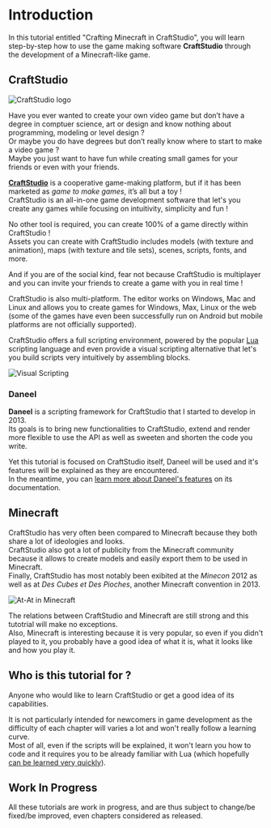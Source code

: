 # Introduction

In this tutorial entitled "Crafting Minecraft in CraftStudio", you will learn step-by-step how to use the game making software **CraftStudio** through the development of a Minecraft-like game.


## CraftStudio

![CraftStudio logo](http://florentpoujol.github.io/CraftStudioMinecraftTutorial/img/tutorial-introduction/craftsudio-logo.png "CrafStudio logo")

Have you ever wanted to create your own video game but don’t have a degree in comptuer science, art or design and know nothing about programming, modeling or level design ?  
Or maybe you do have degrees but don’t really know where to start to make a video game ?  
Maybe you just want to have fun while creating small games for your friends or even with your friends.

**[CraftStudio](http://craftstud.io)** is a cooperative game-making platform, but if it has been marketed as *game to make games*, it’s all but a toy !  
CraftStudio is an all-in-one game development software that let's you create any games while focusing on intuitivity, simplicity and fun !  

No other tool is required, you can create 100% of a game directly within CraftStudio !  
Assets you can create with CraftStudio includes models (with texture and animation), maps (with texture and tile sets), scenes, scripts, fonts, and more.  

And if you are of the social kind, fear not because CraftStudio is multiplayer and you can invite your friends to create a game with you in real time !

CraftStudio is also multi-platform. The editor works on Windows, Mac and Linux and allows you to create games for Windows, Max, Linux or the web (some of the games have even been successfully run on Android but mobile platforms are not officially supported).

CraftStudio offers a full scripting environment, powered by the popular [Lua](http://www.lua.org) scripting language and even provide a visual scripting alternative that let's you build scripts very intuitively by assembling blocks.

![Visual Scripting](http://florentpoujol.github.io/CraftStudioMinecraftTutorial/img/tutorial-introduction/VisualScripting.png "Visual Scripting")


### Daneel

**Daneel** is a scripting framework for CraftStudio that I started to develop in 2013.  
Its goals is to bring new functionalities to CraftStudio, extend and render more flexible to use the API as well as sweeten and shorten the code you write.  

Yet this tutorial is focused on CraftStudio itself, Daneel will be used and it's features will be explained as they are encountered.  
In the meantime, you can [learn more about Daneel's features](http://daneel.florentpoujol.fr) on its documentation.


## Minecraft

CraftStudio has very often been compared to Minecraft because they both share a lot of ideologies and looks.  
CraftStudio also got a lot of publicity from the Minecraft community because it allows to create models and easily export them to be used in Minecraft.  
Finally, CraftStudio has most notably been exibited at the *Minecon* 2012 as well as at *Des Cubes et Des Pioches*, another Minecraft convention in 2013. 

![At-At in Minecraft](http://florentpoujol.github.io/CraftStudioMinecraftTutorial/img/tutorial-introduction/VisualScripting.png "At-At in Minecraft")

The relations between CraftStudio and Minecraft are still strong and this tutotrial will make no exceptions.  
Also, Minecraft is interesting because it is very popular, so even if you didn't played to it, you probably have a good idea of what it is, what it looks like and how you play it.  


## Who is this tutorial for ?

Anyone who would like to learn CraftStudio or get a good idea of its capabilities.  

It is not particularly intended for newcomers in game development as the difficulty of each chapter will varies a lot and won't really follow a learning curve.  
Most of all, even if the scripts will be explained, it won't learn you how to code and it requires you to be already familiar with Lua (which hopefully [can be learned very quickly](http://stackoverflow.com/a/8097810/1977849)).


## Work In Progress

All these tutorials are work in progress, and are thus subject to change/be fixed/be improved, even chapters considered as released.
